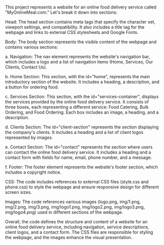 This project represents a website for an online food delivery service called "MyOnlineMeal.com." Let's break it down into sections:

Head: The head section contains meta tags that specify the character set, viewport settings, and compatibility. It also includes a title tag for the webpage and links to external CSS stylesheets and Google Fonts.

Body: The body section represents the visible content of the webpage and contains various sections:

a. Navigation: The nav element represents the website's navigation bar, which includes a logo and a list of navigation items (Home, Services, Our Clients, Contact Us).

b. Home Section: This section, with the id="home", represents the main introductory section of the website. It includes a heading, a description, and a button for ordering food.

c. Services Section: This section, with the id="services-container", displays the services provided by the online food delivery service. It consists of three boxes, each representing a different service: Food Catering, Bulk Ordering, and Food Ordering. Each box includes an image, a heading, and a description.

d. Clients Section: The id="client-section" represents the section displaying the company's clients. It includes a heading and a list of client logos represented by images.

e. Contact Section: The id="contact" represents the section where users can contact the online food delivery service. It includes a heading and a contact form with fields for name, email, phone number, and a message.

f. Footer: The footer element represents the website's footer section, which includes a copyright notice.

CSS: The code includes references to external CSS files (style.css and phone.css) to style the webpage and ensure responsive design for different screen sizes.

Images: The code references various images (logo.png, img/1.png, img/2.png, img/3.png, img/logo1.png, img/logo2.png, img/logo3.png, img/logo4.png) used in different sections of the webpage.

Overall, the code defines the structure and content of a website for an online food delivery service, including navigation, service descriptions, client logos, and a contact form. The CSS files are responsible for styling the webpage, and the images enhance the visual presentation.
